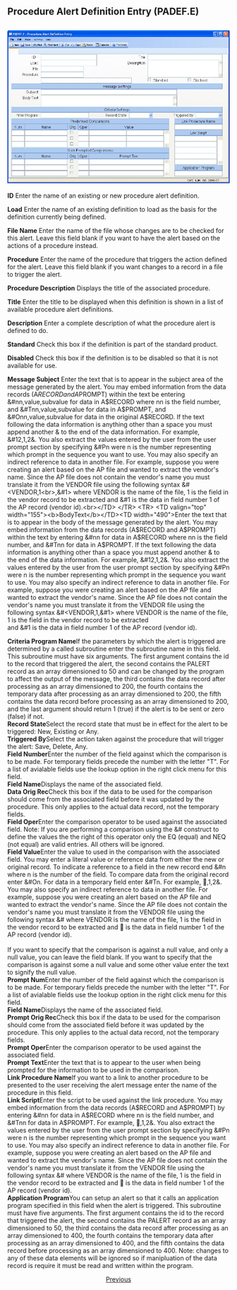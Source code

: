 ##  Procedure Alert Definition Entry (PADEF.E)

<PageHeader />

##

![](./PADEF-E-1.jpg)

**ID** Enter the name of an existing or new procedure alert definition.  
  
**Load** Enter the name of an existing definition to load as the basis for the
definition currently being defined.  
  
**File Name** Enter the name of the file whose changes are to be checked for
this alert. Leave this field blank if you want to have the alert based on the
actions of a procedure instead.  
  
**Procedure** Enter the name of the procedure that triggers the action defined
for the alert. Leave this field blank if you want changes to a record in a
file to trigger the alert.  
  
**Procedure Description** Displays the title of the associated procedure.  
  
**Title** Enter the title to be displayed when this definition is shown in a
list of available procedure alert definitions.  
  
**Description** Enter a complete description of what the procedure alert is
defined to do.  
  
**Standard** Check this box if the definition is part of the standard product.  
  
**Disabled** Check this box if the definition is to be disabled so that it is
not available for use.  
  
**Message Subject** Enter the text that is to appear in the subject area of
the message generated by the alert. You may embed information from the data
records (A$RECORD and A$PROMPT) within the text be entering
&#nn,value,subvalue for data in A$RECORD where nn is the field number, and
&#Tnn,value,subvalue for data in A$PROMPT, and &#Onn,value,subvalue for data
in the original A$RECORD. If the text following the data information is
anything other than a space you must append another & to the end of the data
information. For example, &#12,1,2&. You also extract the values entered by
the user from the user prompt section by specifying &#Pn were n is the number
representing which prompt in the sequence you want to use. You may also
specify an indirect reference to data in another file. For example, suppose
you were creating an alert based on the AP file and wanted to extract the
vendor's name. Since the AP file does not contain the vendor's name you must
translate it from the VENDOR file using the following syntax
&#<VENDOR,1<br>,&#1> where VENDOR is the name of the file, 1 is the field in
the vendor record to be extracted and &#1 is the data in field number 1 of the
AP record (vendor id).<br></TD> </TR> <TR> <TD valign="top"
width="155"><b>BodyText</b></TD><TD width="490">Enter the text that is to
appear in the body of the message generated by the alert. You may embed
information from the data records (A$RECORD and A$PROMPT) within the text by
entering &#nn for data in A$RECORD where nn is the field number, and &#Tnn for
data in A$PROMPT. If the text following the data information is anything other
than a space you must append another & to the end of the data information. For
example, &#12,1,2&. You also extract the values entered by the user from the
user prompt section by specifying &#Pn were n is the number representing which
prompt in the sequence you want to use. You may also specify an indirect
reference to data in another file. For example, suppose you were creating an
alert based on the AP file and wanted to extract the vendor's name. Since the
AP file does not contain the vendor's name you must translate it from the
VENDOR file using the following syntax &#<VENDOR,1,&#1> where VENDOR is the
name of the file, 1 is the field in the vendor record to be extracted <br>and
&#1 is the data in field number 1 of the AP record (vendor id).<br></TD> </TR>
<TR> <TD valign="top" width="155"><b>Criteria Program Name</b></TD><TD
width="490">If the parameters by which the alert is triggered are determined
by a called subroutine enter the subroutine name in this field. This
subroutine must have six arguments. The first argument contains the id to the
record that triggered the alert, the second contains the PALERT record as an
array dimensioned to 50 and can be changed by the program to affect the output
of the message, the third contains the data record after processing as an
array dimensioned to 200, the fourth contains the temporary data after
processing as an array dimensioned to 200, the fifth contains the data record
before processing as an array dimensioned to 200, and the last argument should
return 1 (true) if the alert is to be sent or zero (false) if not.<br></TD>
</TR> <TR> <TD valign="top" width="155"><b>Record State</b></TD><TD
width="490">Select the record state that must be in effect for the alert to be
triggered: New, Existing or Any.<br></TD> </TR> <TR> <TD valign="top"
width="155"><b>Triggered By</b></TD><TD width="490">Select the action taken
against the procedure that will trigger the alert: Save, Delete, Any.<br></TD>
</TR> <TR> <TD valign="top" width="155"><b>Field Number</b></TD><TD
width="490">Enter the number of the field against which the comparison is to
be made. For temporary fields precede the number with the letter "T". For a
list of avialable fields use the lookup option in the right click menu for
this field.<br></TD> </TR> <TR> <TD valign="top" width="155"><b>Field
Name</b></TD><TD width="490">Displays the name of the associated
field.<br></TD> </TR> <TR> <TD valign="top" width="155"><b>Data Orig
Rec</b></TD><TD width="490">Check this box if the data to be used for the
comparison should come from the associated field before it was updated by the
procedure. This only applies to the actual data record, not the temporary
fields.<br></TD> </TR> <TR> <TD valign="top" width="155"><b>Field
Oper</b></TD><TD width="490">Enter the comparison operator to be used against
the associated field. Note: If you are performing a comparison using the &#
construct to define the values the the right of this operator only the EQ
(equal) and NEQ (not equal) are valid entries. All others will be
ignored.<br></TD> </TR> <TR> <TD valign="top" width="155"><b>Field
Value</b></TD><TD width="490">Enter the value to used in the comparison with
the associated field. You may enter a literal value or reference data from
either the new or original record. To indicate a reference to a field in the
new record end &#n where n is the number of the field. To compare data from
the original record enter &#On. For data in a temporary field enter &#Tn. For
example, &#12,1,2&. You may also specify an indirect reference to data in
another file. For example, suppose you were creating an alert based on the AP
file and wanted to extract the vendor's name. Since the AP file does not
contain the vendor's name you must translate it from the VENDOR file using the
following syntax &#<VENDOR,1,&#1> where VENDOR is the name of the file, 1 is
the field in the vendor record to be extracted and &#1 is the data in field
number 1 of the AP record (vendor id).<br><br>If you want to specify that the
comparison is against a null value, and only a null value, you can leave the
field blank. If you want to specify that the comparison is against some a null
value and some other value enter the text <nil> to signify the null
value.<br></TD> </TR> <TR> <TD valign="top" width="155"><b>Prompt
Num</b></TD><TD width="490">Enter the number of the field against which the
comparison is to be made. For temporary fields precede the number with the
letter "T". For a list of avialable fields use the lookup option in the right
click menu for this field.<br></TD> </TR> <TR> <TD valign="top"
width="155"><b>Field Name</b></TD><TD width="490">Displays the name of the
associated field.<br></TD> </TR> <TR> <TD valign="top" width="155"><b>Prompt
Orig Rec</b></TD><TD width="490">Check this box if the data to be used for the
comparison should come from the associated field before it was updated by the
procedure. This only applies to the actual data record, not the temporary
fields.<br></TD> </TR> <TR> <TD valign="top" width="155"><b>Prompt
Oper</b></TD><TD width="490">Enter the comparison operator to be used against
the associated field.<br></TD> </TR> <TR> <TD valign="top"
width="155"><b>Prompt Text</b></TD><TD width="490">Enter the text that is to
appear to the user when being prompted for the information to be used in the
comparison.<br></TD> </TR> <TR> <TD valign="top" width="155"><b>Link Procedure
Name</b></TD><TD width="490">If you want to a link to another procedure to be
presented to the user receiving the alert message enter the name of the
procedure in this field.<br></TD> </TR> <TR> <TD valign="top"
width="155"><b>Link Script</b></TD><TD width="490">Enter the script to be used
against the link procedure. You may embed information from the data records
(A$RECORD and A$PROMPT) by entering &#nn for data in A$RECORD where nn is the
field number, and &#Tnn for data in A$PROMPT. For example, &#12,1,2&. You also
extract the values entered by the user from the user prompt section by
specifying &#Pn were n is the number representing which prompt in the sequence
you want to use. You may also specify an indirect reference to data in another
file. For example, suppose you were creating an alert based on the AP file and
wanted to extract the vendor's name. Since the AP file does not contain the
vendor's name you must translate it from the VENDOR file using the following
syntax &#<VENDOR,1,&#1> where VENDOR is the name of the file, 1 is the field
in the vendor record to be extracted and &#1 is the data in field number 1 of
the AP record (vendor id).<br></TD> </TR> <TR> <TD valign="top"
width="155"><b>Application Program</b></TD><TD width="490">You can setup an
alert so that it calls an application program specified in this field when the
alert is triggered. This subroutine must have five arguments. The first
argument contains the id to the record that triggered the alert, the second
contains the PALERT record as an array dimensioned to 50, the third contains
the data record after processing as an array dimensioned to 400, the fourth
contains the temporary data after processing as an array dimensioned to 400,
and the fifth contains the data record before processing as an array
dimensioned to 400. Note: changes to any of these data elements will be
ignored so if manipluation of the data record is require it must be read and
written within the program.<br></TD> </TR> </TABLE> <P align="center"><a
href="PADEF-E.htm">Previous</A> </TD> </TABLE> </TD> </TR> </TABLE> </TR>
<badge text= "Inc.<br>All rights" vertical="middle" />

<PageFooter />